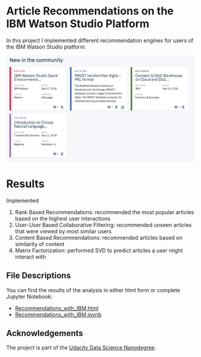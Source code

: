 # Article Recommendations on the IBM Watson Studio Platform

In this project I implemented different recommendation engines for users of the IBM Watson Studio platform.

![IBM_DS_platform](assets/IBM_DS_platform.png)


# Results
Implemented 

1. Rank Based Recommendations: recommended the most popular articles based on the highest user interactions
2. User-User Based Collaborative Filtering: recommended unseen articles that were viewed by most similar users 
3. Content Based Recommendations: recommended articles based on similarity of content 
4. Matrix Factorization: performed SVD to predict articles a user might interact with


## File Descriptions

You can find the results of the analysis in either html form or complete Jupyter Notebook:

* [Recommendations_with_IBM.html](https://github.com/k-bosko/recommendations_IBM/blob/master/Recommendations_with_IBM.html)
* [Recommendations_with_IBM.ipynb](https://github.com/k-bosko/recommendations_IBM/blob/master/Recommendations_with_IBM.ipynb)


## Acknowledgements
The project is part of the [Udacity Data Science Nanodegree](https://www.udacity.com/course/data-scientist-nanodegree--nd025). 
